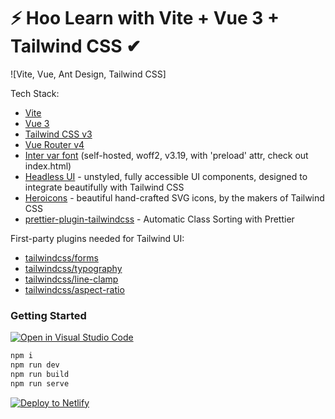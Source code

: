 # ⚡ Hoo Learn with Vite + Vue 3 + Tailwind CSS ✔

![Vite, Vue, Ant Design, Tailwind CSS]

Tech Stack:

- [Vite](https://vitejs.dev/guide/)
- [Vue 3](https://vuejs.org/guide/introduction.html)
- [Tailwind CSS v3](https://tailwindcss.com/docs/configuration)
- [Vue Router v4](https://github.com/vuejs/router)
- [Inter var font](https://github.com/rsms/inter) (self-hosted, woff2, v3.19, with 'preload' attr, check out index.html)
- [Headless UI](https://headlessui.dev/vue/menu) - unstyled, fully accessible UI components, designed to integrate beautifully with Tailwind CSS
- [Heroicons](https://github.com/tailwindlabs/heroicons#vue) - beautiful hand-crafted SVG icons,
by the makers of Tailwind CSS
- [prettier-plugin-tailwindcss](https://tailwindcss.com/blog/automatic-class-sorting-with-prettier) - Automatic Class Sorting with Prettier

First-party plugins needed for Tailwind UI:

- [tailwindcss/forms](https://github.com/tailwindlabs/tailwindcss-forms)
- [tailwindcss/typography](https://tailwindcss.com/docs/typography-plugin)
- [tailwindcss/line-clamp](https://github.com/tailwindlabs/tailwindcss-line-clamp)
- [tailwindcss/aspect-ratio](https://github.com/tailwindlabs/tailwindcss-aspect-ratio)

### Getting Started

[![Open in Visual Studio Code](https://open.vscode.dev/badges/open-in-vscode.svg)](https://open.vscode.dev/rizwanzaheer/hoo-learn)


```sh
npm i
npm run dev
npm run build
npm run serve
```

[![Deploy to Netlify](https://www.netlify.com/img/deploy/button.svg)](https://app.netlify.com/start/deploy?repository=https://github.com/rizwanzaheer/hoo-learn)